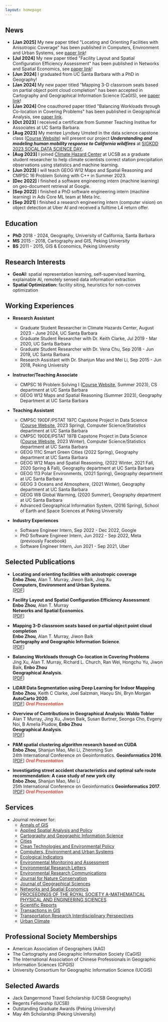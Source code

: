 ```yaml
---
layout: homepage
---
```


## News
- **[Jan 2025]** My new paper titled "Locating and Orienting Facilities with Anisotropic Coverage" has been published in Computers, Environment and Urban Systems, see [paper link](https://www.sciencedirect.com/science/article/pii/S0198971525000018)!
- **[Jul 2024]** My new paper titled "Facility Layout and Spatial Configuration Efficiency Assessment" has been published in Networks and Spatial Economics, see [paper link](https://link.springer.com/article/10.1007/s11067-024-09637-z)!
- **[Jun 2024]** I graduated from UC Santa Barbara with a PhD in Geography!
- **[Jan 2024]** My new paper titled "Mapping 3-D classroom seats based on partial object point cloud completion" has been accepted in Cartography and Geographical Information Science (CaGIS), see [paper link](https://www.tandfonline.com/doi/full/10.1080/15230406.2024.2320150)!
- **[Jan 2024]** One coauthored paper titled "Balancing Workloads through Co-location in Covering Problems" has been published in Geographical Analysis, see [paper link](https://doi.org/10.1111/gean.12389).
- **[Oct 2023]** I received a certificate from Summer Teaching Institue for Associates at UC Santa Barbara.
- **[Aug 2023]** My mentee Lyndsey Umsted in the data science capstone class ([Course Website](https://pstat197.github.io/)) will present our project <strong><i>Understanding and modeling human mobility response to California wildfires</i></strong> at [SIGKDD 2023 SOCAL DATA SCIENCE DAY](https://sites.google.com/usc.edu/socal-data-science-day/home).
- **[Aug 2023]** I joined [Climate Hazard Center](https://www.chc.ucsb.edu/) at UCSB as a graduate student researcher to help climate scientists correct station precipitation observations using statistics and machine learning.
- **[Jun 2023]** I will teach GEOG W12 Maps and Spatial Reasoning and CMPSC 16 Problem Solving with C++ in Summer 2023.
- **[Dec 2022]** I finished a software engineering intern (machine learning) on geo-document retrieval at Google.
- **[Sep 2022]** I finished a PhD software engineering intern (machine learning) in Ads Core ML team at Meta Inc.
- **[Sep 2021]** I finished a research engineering intern (computer vision) on object detection at Uber AI and received a fulltime L4 return offer.

## Education

- **PhD** 2018 - 2024, Geography, University of California, Santa Barbara
- **MS** 2015 - 2018, Cartography and GIS, Peking University
- **BS** 2011 - 2015, GIS & Economics, Peking University

## Research Interests

- **GeoAI:** spatial representation learning, self-supervised learning, explainable AI, remotely sensed data information extraction
- **Spatial Optimization:** facility siting, heuristics for non-convex optimization

## Working Experiences
- **Research Assistant**
  - Graduate Student Researcher in Climate Hazards Center, August 2023 - June 2024, UC Santa Barbara
  - Graduate Student Researcher with Dr. Keith Clarke, Jul 2019 - Mar 2020, UC Santa Barbara
  - Graduate Student Researcher with Dr. Vena Chu, Sep 2018 - Jun 2019, UC Santa Barbara
  - Research Assistant with Dr. Shanjun Mao and Mei Li, Sep 2015 - Jun 2018, Peking University

- **Instructor/Teaching Associate**
  - CMPSC 16 Problem Solving I ([Course Website](https://ucsb-cs16.github.io/m23/), Summer 2023), CS department at UC Santa Barbara
  - GEOG W12 Maps and Spatial Reasoning (Summer 2023), Geography Department at UC Santa Barbara

- **Teaching Assistant**
  - CMPSC 190DF/PSTAT 197C Capstone Project in Data Science ([Course Website](https://pstat197.github.io/), 2023 Spring), Computer Science/Statistics department at UC Santa Barbara
  - CMPSC 190DE/PSTAT 197B Capstone Project in Data Science ([Course Website](https://pstat197.github.io/), 2023 Winter), Computer Science/Statistics department at UC Santa Barbara
  - GEOG 111C Smart Green Cities (2022 Spring), Geography department at UC Santa Barbara
  - GEOG W12 Maps and Spatial Reasoning, (2022 Winter, 2021 Fall, 2020 Spring & Fall), Geography department at UC Santa Barbara
  - GEOG 113 Polar Environments, (2021 Spring), Geography department at UC Santa Barbara
  - GEOG 3 Oceans and Atmosphere, (2021 Winter), Geography department at UC Santa Barbara
  - GEOG W8 Global Warming, (2020 Summer), Geography department at UC Santa Barbara
  - Advanced Geographical Information System, (2016 Spring), School of Earth and Space Sciences at Peking University
  
- **Industry Experiences**
  - Software Engineer Intern, Sep 2022 - Dec 2022, Google
  - PhD Software Engineer Intern, Jun 2022 - Sep 2022, Meta (previously Facebook)
  - Software Engineer Intern, Jun 2021 - Sep 2021, Uber

## Selected Publications

- **Locating and orienting facilities with anisotropic coverage**
  <br>
  **Enbo Zhou**, Alan T. Murray, Jiwon Baik, Jing Xu
  <br>
  **Computers, Environment and Urban Systems**.
  <br>
  [[PDF](https://www.sciencedirect.com/science/article/pii/S0198971525000018/pdfft?md5=4c7356da44e849ff76bdce120313ffda&pid=1-s2.0-S0198971525000018-main.pdf)] 

- **Facility Layout and Spatial Configuration Efficiency Assessment**
  <br>
  **Enbo Zhou**, Alan T. Murray
  <br>
  **Networks and Spatial Economics**.
  <br>
  [[PDF](https://rdcu.be/dOKUQ)] 

- **Mapping 3-D classroom seats based on partial object point cloud completion**
  <br>
  **Enbo Zhou**, Alan T. Murray, Jiwon Baik
  <br>
  **Cartography and Geographic Information Science**.
  <br>
  [[PDF](https://www.tandfonline.com/doi/full/10.1080/15230406.2024.2320150)] 

- **Balancing Workloads through Co-location in Covering Problems**
  <br>
  Jing Xu, Alan T. Murray, Richard L. Church, Ran Wei, Hongchu Yu, Jiwon Baik, **Enbo Zhou**
  <br>
  **Geographical Analysis**.
  <br>
  [[PDF](https://onlinelibrary.wiley.com/doi/full/10.1111/gean.12389)] 

- **LiDAR Data Segmentation using Deep Learning for Indoor Mapping**
  <br>
  **Enbo Zhou**, Keith C Clarke, Joel Salzman, Haoyu Shi, Bryn Morgan
  <br>
  **AutoCarto 2020**.
  <br>
  [[PDF](https://cartogis.org/docs/autocarto/2020/docs/abstracts/4b%20LiDAR%20Data%20Segmentation%20using%20Deep%20Learning%20for%20Indoor%20Mapping.pdf)] <strong><i style="color:#e74d3c">Oral Presentation</i></strong>

- **Overview of Contributions in Geographical Analysis: Waldo Tobler**
  <br>
  Alan T Murray, Jing Xu, Jiwon Baik, Susan Burtner, Seonga Cho, Evgeny Noi, B Amelia Pludow, **Enbo Zhou**
  <br>
  **Geographical Analysis**.
  <br>
  [[PDF](https://onlinelibrary.wiley.com/doi/full/10.1111/gean.12257)] 

- **PAM spatial clustering algorithm research based on CUDA**
  <br>
  **Enbo Zhou**, Shanjun Mao, Mei Li, Zhenming Sun
  <br>
  24th International Conference on Geoinformatics. **Geoinformatics 2016**.
  <br>
  [[PDF](https://ieeexplore.ieee.org/abstract/document/7578971)] <strong><i style="color:#e74d3c">Oral Presentation</i></strong>

- **Investigating street accident characteristics and optimal safe route recommendation: A case study of new york city**
  <br>
  **Enbo Zhou**, Shanjun Mao, Mei Li
  <br>
  25th International Conference on Geoinformatics **Geoinformatics 2017**.
  <br>
  [[PDF](https://ieeexplore.ieee.org/abstract/document/8090942)] <strong><i style="color:#e74d3c">Oral Presentation</i></strong>

## Services

- Journal reviewer for: 
  - [Annals of GIS](https://www.tandfonline.com/journals/tagi20)
  - [Applied Spatial Analysis and Policy](https://link.springer.com/journal/12061)
  - [Cartography and Geographic Information Science](https://www.tandfonline.com/journals/tcag20)
  - [Cities](https://www.sciencedirect.com/journal/cities)
  - [Clean Technologies and Environmental Policy](https://link.springer.com/journal/10098)
  - [Computers, Environment and Urban Systems](https://www.sciencedirect.com/journal/computers-environment-and-urban-systems)
  - [Ecological Indicators](https://www.sciencedirect.com/journal/ecological-indicators)
  - [Environmental Monitoring and Assessment](https://link.springer.com/journal/10661)
  - [Environmental Research Letters](https://iopscience.iop.org/journal/1748-9326)
  - [Environmental Research Communications](https://iopscience.iop.org/journal/2515-7620)
  - [Journal for Nature Conservation](https://www.sciencedirect.com/journal/journal-for-nature-conservation)
  - [Journal of Geographical Sciences](https://link.springer.com/journal/11442)
  - [Networks and Spatial Economics](https://link.springer.com/journal/11067)
  - [PROCEEDINGS OF THE ROYAL SOCIETY A-MATHEMATICAL PHYSICAL AND ENGINEERING SCIENCES](https://royalsocietypublishing.org/journal/rspa)
  - [Scientific Reports](https://www.nature.com/srep/)
  - [Transactions in GIS](https://onlinelibrary.wiley.com/journal/14679671)
  - [Transportation Research Interdisciplinary Perspectives](https://www.sciencedirect.com/journal/transportation-research-interdisciplinary-perspectives)
  - [Urban Climate](https://www.sciencedirect.com/journal/urban-climate)

## Professional Society Memberships

- American Association of Geographers (AAG)
- The Cartography and Geographic Information Society (CaGIS)
- The International Association of Chinese Professionals in Geographic Information Sciences (CPGIS)
- University Consortium for Geographic Information Science (UCGIS)

## Selected Awards

- Jack Dangermond Travel Scholarship (UCSB Geography)
- Regents Fellowship (UCSB)
- Outstanding Graduate Awards (Peking University)
- May 4th Scholarship (Peking University)
